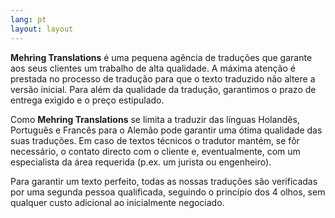 ```yaml
---
lang: pt
layout: layout
---
```


__<span class="firstletter">M</span>ehring Translations__ é uma pequena agência de traduções que garante aos seus clientes um trabalho de alta qualidade. A máxima atenção é prestada no processo de tradução para que o texto traduzido não altere a versão inicial. Para além da qualidade da tradução, garantimos o prazo de entrega exigido e o  preço estipulado.

Como __Mehring Translations__ se limita a traduzir das línguas  Holandês, Português e Francês para o Alemão pode garantir uma ótima qualidade das suas traduções. Em caso de textos técnicos o tradutor mantém, se fôr necessário, o contato directo com o cliente  e, eventualmente, com um especialista da área requerida (p.ex. um jurista ou engenheiro).

Para garantir um texto perfeito, todas as nossas traduções são verificadas por uma segunda pessoa qualificada, seguindo o princípio dos 4 olhos, sem qualquer custo adicional ao inicialmente negociado.
